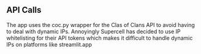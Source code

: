 ## API Calls

The app uses the coc.py wrapper for the Clas of Clans API to avoid having to deal with dynamic IPs. Annoyingly Supercell has decided to use IP whitelisting for their API tokens which makes it difficult to handle dynamic IPs on platforms like streamlit.app 